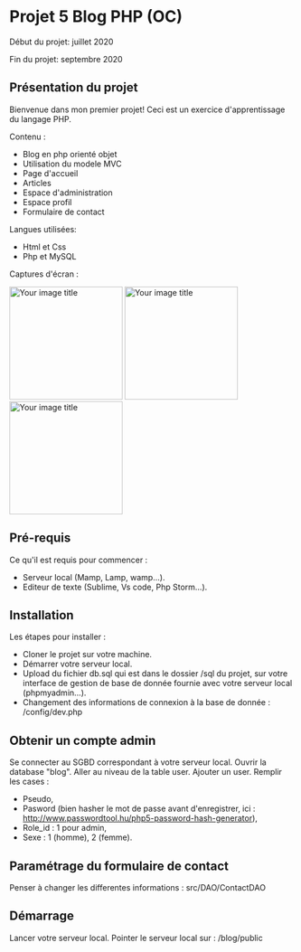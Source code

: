 # Projet 5 Blog PHP (OC)

Début du projet: juillet 2020

Fin du projet: septembre 2020

## Présentation du projet

Bienvenue dans mon premier projet!
Ceci est un exercice d'apprentissage du langage PHP.

Contenu :
- Blog en php orienté objet
- Utilisation du modele MVC
- Page d'accueil
- Articles
- Espace d'administration
- Espace profil
- Formulaire de contact

Langues utilisées:
- Html et Css
- Php et MySQL

Captures d'écran :

<img src="https://github.com/lallieau/blog/blob/master/public/img/capture_home.png" alt="Your image title" width="200"/> <img src="https://github.com/lallieau/blog/blob/master/public/img/capture_articles.png" alt="Your image title" width="200"/> <img src="https://github.com/lallieau/blog/blob/master/public/img/capture_profil.png" alt="Your image title" width="200"/>

## Pré-requis
Ce qu'il est requis pour commencer :
- Serveur local (Mamp, Lamp, wamp...).
- Editeur de texte (Sublime, Vs code, Php Storm...).

## Installation
Les étapes pour installer :
- Cloner le projet sur votre machine.
- Démarrer votre serveur local.
- Upload du fichier db.sql qui est dans le dossier /sql du projet, sur votre interface de gestion de base de donnée fournie avec votre serveur local (phpmyadmin...).
- Changement des informations de connexion à la base de donnée : /config/dev.php

## Obtenir un compte admin
Se connecter au SGBD correspondant à votre serveur local.
Ouvrir la database "blog".
Aller au niveau de la table user.
Ajouter un user.
Remplir les cases :
- Pseudo,
- Pasword (bien hasher le mot de passe avant d'enregistrer, ici : http://www.passwordtool.hu/php5-password-hash-generator),
- Role_id : 1 pour admin,
- Sexe : 1 (homme), 2 (femme).

## Paramétrage du formulaire de contact
Penser à changer les differentes informations : src/DAO/ContactDAO

## Démarrage
Lancer votre serveur local.
Pointer le serveur local sur : /blog/public

